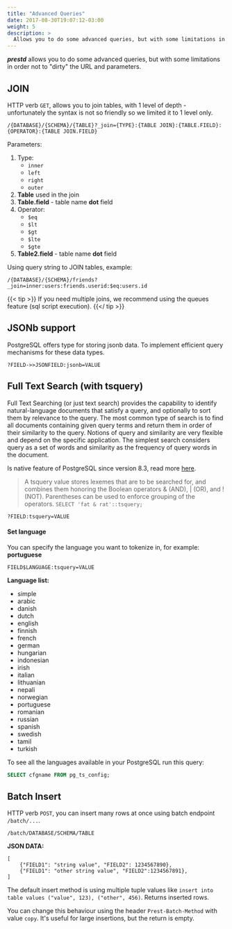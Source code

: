 ```yaml
---
title: "Advanced Queries"
date: 2017-08-30T19:07:12-03:00
weight: 5
description: >
  Allows you to do some advanced queries, but with some limitations in order not to "dirty" the URL and parameters.
---
```


_**prestd**_ allows you to do some advanced queries, but with some limitations in order not to "dirty" the URL and parameters.

## JOIN

HTTP verb `GET`, allows you to join tables, with 1 level of depth - unfortunately the syntax is not so friendly so we limited it to 1 level only.

```
/{DATABASE}/{SCHEMA}/{TABLE}?_join={TYPE}:{TABLE JOIN}:{TABLE.FIELD}:{OPERATOR}:{TABLE JOIN.FIELD}
```

Parameters:

1. Type:
   - `inner`
   - `left`
   - `right`
   - `outer`
2. **Table** used in the join
3. **Table.field** - table name **dot** field
4. Operator:
   - `$eq`
   - `$lt`
   - `$gt`
   - `$lte`
   - `$gte`
6. **Table2.field** - table name **dot** field

Using query string to JOIN tables, example:

```
/{DATABASE}/{SCHEMA}/friends?_join=inner:users:friends.userid:$eq:users.id
```

{{< tip >}}
If you need multiple joins, we recommend using the queues feature (sql script execution).
{{</ tip >}}

## JSONb support

PostgreSQL offers type for storing jsonb data. To implement efficient query mechanisms for these data types.

```
?FIELD->>JSONFIELD:jsonb=VALUE
```

## Full Text Search (with tsquery)

Full Text Searching (or just text search) provides the capability to identify natural-language documents that satisfy a query, and optionally to sort them by relevance to the query. The most common type of search is to find all documents containing given query terms and return them in order of their similarity to the query. Notions of query and similarity are very flexible and depend on the specific application. The simplest search considers query as a set of words and similarity as the frequency of query words in the document.

Is native feature of PostgreSQL since version 8.3, read more [here](https://www.postgresql.org/docs/9.5/textsearch-intro.html).

> A tsquery value stores lexemes that are to be searched for, and combines them honoring the Boolean operators & (AND), | (OR), and ! (NOT). Parentheses can be used to enforce grouping of the operators.
> `SELECT 'fat & rat'::tsquery;`

```
?FIELD:tsquery=VALUE
```

#### Set language

You can specify the language you want to tokenize in, for example: **portuguese**

```
FIELD$LANGUAGE:tsquery=VALUE
```

**Language list:**

- simple
- arabic
- danish
- dutch
- english
- finnish
- french
- german
- hungarian
- indonesian
- irish
- italian
- lithuanian
- nepali
- norwegian
- portuguese
- romanian
- russian
- spanish
- swedish
- tamil
- turkish

To see all the languages available in your PostgreSQL run this query:

```sql
SELECT cfgname FROM pg_ts_config;
```

## Batch Insert

HTTP verb `POST`, you can insert many rows at once using batch endpoint `/batch/...`.

```
/batch/DATABASE/SCHEMA/TABLE

```

**JSON DATA:**

```
[
    {"FIELD1": "string value", "FIELD2": 1234567890},
    {"FIELD1": "other string value", "FIELD2":1234567891},
]
```

The default insert method is using multiple tuple values like `insert into table values ("value", 123), ("other", 456)`. Returns inserted rows.

You can change this behaviour using the header `Prest-Batch-Method` with value `copy`. It's useful for large insertions, but the return is empty.
